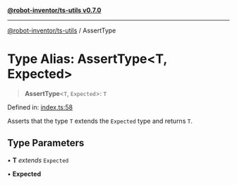 [**@robot-inventor/ts-utils v0.7.0**](../README.md)

***

[@robot-inventor/ts-utils](../README.md) / AssertType

# Type Alias: AssertType\<T, Expected\>

> **AssertType**\<`T`, `Expected`\>: `T`

Defined in: [index.ts:58](https://github.com/Robot-Inventor/ts-utils/blob/9a747f55cf7fcfaad244dbba5c7c0d067c049e8b/src/index.ts#L58)

Asserts that the type `T` extends the `Expected` type and returns `T`.

## Type Parameters

• **T** *extends* `Expected`

• **Expected**
